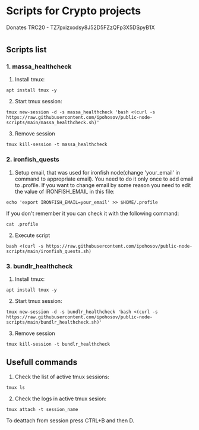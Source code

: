 # Scripts for Crypto projects

Donates TRC20 - TZ7pxizxodsy8J52D5FZzQFp3X5DSpyB1X
#

## Scripts list

### 1. massa_healthcheck

1. Install tmux:
```
apt install tmux -y
```
2. Start tmux session:
```
tmux new-session -d -s massa_healthcheck 'bash <(curl -s https://raw.githubusercontent.com/ipohosov/public-node-scripts/main/massa_healthcheck.sh)'
```
3. Remove session
```
tmux kill-session -t massa_healthcheck
```

### 2. ironfish_quests

1. Setup email, that was used for ironfish node(change 'your_email' in command to appropriate email). You need to do it only once to add email to .profile. If you want to change email by some reason you need to edit the value of IRONFISH_EMAIL in this file:
```
echo 'export IRONFISH_EMAIL=your_email' >> $HOME/.profile
```
If you don't remember it you can check it with the following command:
```
cat .profile
```
2. Execute script
```
bash <(curl -s https://raw.githubusercontent.com/ipohosov/public-node-scripts/main/ironfish_quests.sh)
```

### 3. bundlr_healthcheck

1. Install tmux:
```
apt install tmux -y
```
2. Start tmux session:
```
tmux new-session -d -s bundlr_healthcheck 'bash <(curl -s https://raw.githubusercontent.com/ipohosov/public-node-scripts/main/bundlr_healthcheck.sh)'
```
3. Remove session
```
tmux kill-session -t bundlr_healthcheck
```

## Usefull commands
1. Check the list of active tmux sessions:
```
tmux ls
```
2. Check the logs in active tmux sesion:
```
tmux attach -t session_name
```
To deattach from session press CTRL+B and then D.
